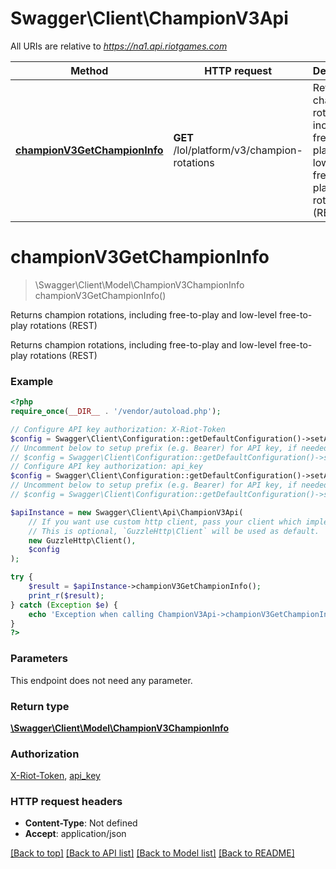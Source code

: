 # Swagger\Client\ChampionV3Api

All URIs are relative to *https://na1.api.riotgames.com*

Method | HTTP request | Description
------------- | ------------- | -------------
[**championV3GetChampionInfo**](ChampionV3Api.md#championV3GetChampionInfo) | **GET** /lol/platform/v3/champion-rotations | Returns champion rotations, including free-to-play and low-level free-to-play rotations (REST)


# **championV3GetChampionInfo**
> \Swagger\Client\Model\ChampionV3ChampionInfo championV3GetChampionInfo()

Returns champion rotations, including free-to-play and low-level free-to-play rotations (REST)

Returns champion rotations, including free-to-play and low-level free-to-play rotations (REST)

### Example
```php
<?php
require_once(__DIR__ . '/vendor/autoload.php');

// Configure API key authorization: X-Riot-Token
$config = Swagger\Client\Configuration::getDefaultConfiguration()->setApiKey('X-Riot-Token', 'YOUR_API_KEY');
// Uncomment below to setup prefix (e.g. Bearer) for API key, if needed
// $config = Swagger\Client\Configuration::getDefaultConfiguration()->setApiKeyPrefix('X-Riot-Token', 'Bearer');
// Configure API key authorization: api_key
$config = Swagger\Client\Configuration::getDefaultConfiguration()->setApiKey('api_key', 'YOUR_API_KEY');
// Uncomment below to setup prefix (e.g. Bearer) for API key, if needed
// $config = Swagger\Client\Configuration::getDefaultConfiguration()->setApiKeyPrefix('api_key', 'Bearer');

$apiInstance = new Swagger\Client\Api\ChampionV3Api(
    // If you want use custom http client, pass your client which implements `GuzzleHttp\ClientInterface`.
    // This is optional, `GuzzleHttp\Client` will be used as default.
    new GuzzleHttp\Client(),
    $config
);

try {
    $result = $apiInstance->championV3GetChampionInfo();
    print_r($result);
} catch (Exception $e) {
    echo 'Exception when calling ChampionV3Api->championV3GetChampionInfo: ', $e->getMessage(), PHP_EOL;
}
?>
```

### Parameters
This endpoint does not need any parameter.

### Return type

[**\Swagger\Client\Model\ChampionV3ChampionInfo**](../Model/ChampionV3ChampionInfo.md)

### Authorization

[X-Riot-Token](../../README.md#X-Riot-Token), [api_key](../../README.md#api_key)

### HTTP request headers

 - **Content-Type**: Not defined
 - **Accept**: application/json

[[Back to top]](#) [[Back to API list]](../../README.md#documentation-for-api-endpoints) [[Back to Model list]](../../README.md#documentation-for-models) [[Back to README]](../../README.md)

